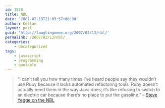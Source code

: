 ```yaml
---
id: 3578
title: NBL
date: '2007-02-13T21:03:57+00:00'
author: Kellan
layout: post
guid: 'http://laughingmeme.org/2007/02/13/nbl/'
permalink: /2007/02/13/nbl/
categories:
    - Uncategorized
tags:
    - javascript
    - programming
    - quotable
---
```


> “I can’t tell you how many times I’ve heard people say they wouldn’t use Ruby because it lacks automated refactoring tools. Ruby doesn’t actually need them in the way Java does; it’s like refusing to switch to an electric car because there’s no place to put the gasoline.” – [Steve Yegge on the NBL](http://steve-yegge.blogspot.com/2007/02/next-big-language.html)